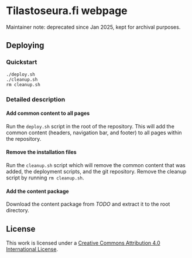 # Tilastoseura.fi webpage
Maintainer note: deprecated since Jan 2025, kept for archival purposes.

## Deploying
### Quickstart
```
./deploy.sh
./cleanup.sh
rm cleanup.sh
```

### Detailed description
#### Add common content to all pages
Run the `deploy.sh` script in the root of the repository. This will
add the common content (headers, navigation bar, and footer) to all
pages within the repository.

#### Remove the installation files
Run the `cleanup.sh` script which will remove the common content that
was added, the deployment scripts, and the git repository. Remove the
cleanup script by running `rm cleanup.sh`.

#### Add the content package
Download the content package from *TODO* and extract it to the root directory.

## License
This work is licensed under a [Creative Commons Attribution 4.0
International License](http://creativecommons.org/licenses/by/4.0/).
